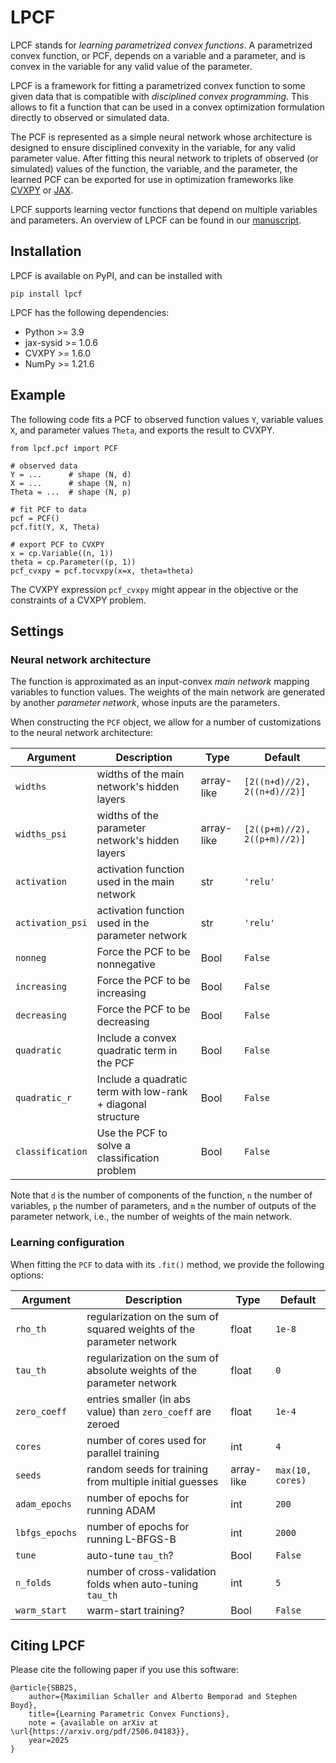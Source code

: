 # LPCF
LPCF stands for *learning parametrized convex functions*.
A parametrized convex function, or PCF, depends on a variable and a parameter,
and is convex in the variable for any valid value of the parameter.  

LPCF is a framework for fitting a parametrized convex function to some given data 
that is compatible with *disciplined convex programming*.
This allows to fit a function that can be used in a convex optimization
formulation directly to observed or simulated data.

The PCF is represented as a simple
neural network whose architecture is designed
to ensure disciplined convexity in the variable, for any valid
parameter value. After fitting this neural network to triplets
of observed (or simulated) values of the function, the variable,
and the parameter, the learned PCF can be exported for use in optimization
frameworks like [CVXPY](https://www.cvxpy.org) or [JAX](https://docs.jax.dev/en/latest/index.html).

LPCF supports learning vector functions that depend on multiple variables and parameters.
An overview of LPCF can be found in our [manuscript](https://stanford.edu/~boyd/papers/lpcf.html).

## Installation
LPCF is available on PyPI, and can be installed with
```
pip install lpcf
```

LPCF has the following dependencies:

- Python >= 3.9
- jax-sysid >= 1.0.6
- CVXPY >= 1.6.0
- NumPy >= 1.21.6

## Example
The following code fits a PCF to observed function values `Y`,
variable values `X`, and parameter values `Theta`, and
exports the result to CVXPY.

```python3
from lpcf.pcf import PCF

# observed data
Y = ...      # shape (N, d)
X = ...      # shape (N, n)
Theta = ...  # shape (N, p)

# fit PCF to data
pcf = PCF()
pcf.fit(Y, X, Theta)

# export PCF to CVXPY
x = cp.Variable((n, 1))
theta = cp.Parameter((p, 1))
pcf_cvxpy = pcf.tocvxpy(x=x, theta=theta)
```
The CVXPY expression `pcf_cvxpy`
might appear in the objective or the constraints of a CVXPY problem.


## Settings

### Neural network architecture
The function is approximated as an input-convex *main network* mapping variables to function values.
The weights of the main network are generated by another *parameter network*, whose inputs are the parameters.

When constructing the `PCF` object, we allow for a number of
customizations to the neural network architecture:

| Argument         | Description                                                            | Type       | Default         |
| ---------------- | ---------------------------------------------------------------------- | ---------- | --------------- |
| `widths`         | widths of the main network's hidden layers                             | array-like | `[2((n+d)//2), 2((n+d)//2)]` |
| `widths_psi`     | widths of the parameter network's hidden layers                        | array-like | `[2((p+m)//2), 2((p+m)//2)]` |
| `activation`     | activation function used in the main network                           | str        | `'relu'`        |
| `activation_psi` | activation function used in the parameter network                      | str        | `'relu'`        |
| `nonneg`         | Force the PCF to be nonnegative                                        | Bool       | `False`         |
| `increasing`     | Force the PCF to be increasing                                         | Bool       | `False`         |
| `decreasing`     | Force the PCF to be decreasing                                         | Bool       | `False`         |
| `quadratic`      | Include a convex quadratic term in the PCF                             | Bool       | `False`         |
| `quadratic_r`    | Include a quadratic term with low-rank + diagonal structure            | Bool       | `False`         |
| `classification` | Use the PCF to solve a classification problem                          | Bool       | `False`         |

Note that `d` is the number of components of the function, `n` the number of variables, `p` the
number of parameters, and `m` the number of outputs of the parameter network, i.e., the number of weights 
of the main network.

### Learning configuration
When fitting the `PCF` to data with its `.fit()` method, we provide
the following options:

| Argument         | Description                                                            | Type       | Default         |
| ---------------- | ---------------------------------------------------------------------- | ---------- | --------------- |
| `rho_th`         | regularization on the sum of squared weights of the parameter network  | float      | `1e-8`          |
| `tau_th`         | regularization on the sum of absolute weights of the parameter network | float      | `0`             |
| `zero_coeff`     | entries smaller (in abs value) than `zero_coeff` are zeroed            | float      | `1e-4`          |
| `cores`          | number of cores used for parallel training                             | int        | `4`             |
| `seeds`          | random seeds for training from multiple initial guesses                | array-like | `max(10, cores)`|
| `adam_epochs`    | number of epochs for running ADAM                                      | int        | `200`           |
| `lbfgs_epochs`   | number of epochs for running L-BFGS-B                                  | int        | `2000`          |
| `tune`           | auto-tune `tau_th`?                                                    | Bool       | `False`         |
| `n_folds`        | number of cross-validation folds when auto-tuning `tau_th`             | int        | `5`             |
| `warm_start`     | warm-start training?                                                   | Bool       | `False`         |


## Citing LPCF

<a name="ref1"></a>
Please cite the following paper if you use this software:

```
@article{SBB25,
    author={Maximilian Schaller and Alberto Bemporad and Stephen Boyd},
    title={Learning Parametric Convex Functions},
    note = {available on arXiv at \url{https://arxiv.org/pdf/2506.04183}},
    year=2025
}
```